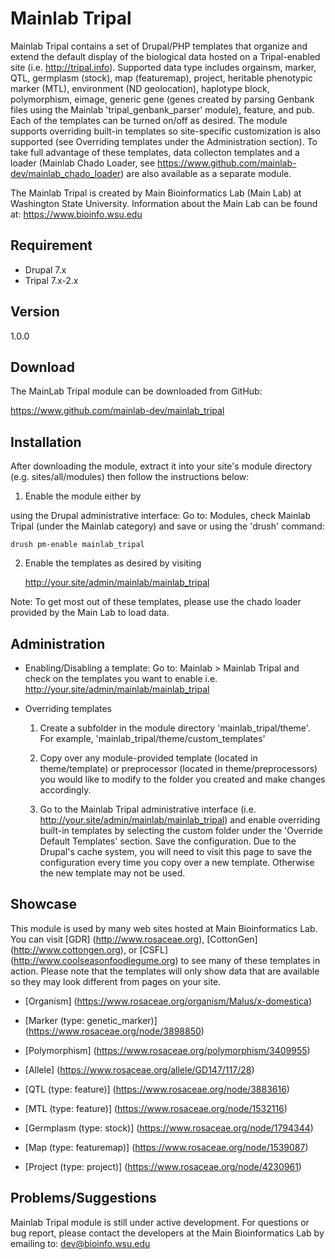 # Mainlab Tripal
Mainlab Tripal contains a set of Drupal/PHP templates that organize and extend the default 
display of the biological data hosted on a Tripal-enabled site (i.e. http://tripal.info). 
Supported data type includes orgainsm, marker, QTL, germplasm (stock), map 
(featuremap), project, heritable phenotypic marker (MTL), environment (ND geolocation), 
haplotype block, polymorphism, eimage, generic gene (genes created by parsing Genbank 
files using the Mainlab 'tripal_genbank_parser' module), feature, and pub. Each of the 
templates can be turned on/off as desired. The module supports overriding built-in 
templates so site-specific customization is also supported (see Overriding templates under 
the Administration section). To take full advantage of these templates, data collecton 
templates and a loader (Mainlab Chado Loader, see 
https://www.github.com/mainlab-dev/mainlab_chado_loader) are also available as a 
separate module.

The Mainlab Tripal is created by Main Bioinformatics Lab (Main Lab) at Washington State 
University. Information about the Main Lab can be found at: https://www.bioinfo.wsu.edu
 
## Requirement
 - Drupal 7.x
 - Tripal 7.x-2.x

## Version
1.0.0

## Download
The MainLab Tripal module can be downloaded from GitHub:

https://www.github.com/mainlab-dev/mainlab_tripal

## Installation
After downloading the module, extract it into your site's module directory 
(e.g. sites/all/modules) then follow the instructions below:

1. Enable the module either by 

  using the Drupal administrative interface: 
      Go to: Modules, check Mainlab Tripal (under the Mainlab category) and save 
  or using the 'drush' command:
  
  ```
  drush pm-enable mainlab_tripal
  ```

2. Enable the templates as desired by visiting 

      http://your.site/admin/mainlab/mainlab_tripal

Note: To get most out of these templates, please use the chado loader provided by the
Main Lab to load data.

## Administration
 - Enabling/Disabling a template:
   Go to: Mainlab > Mainlab Tripal and check on the templates you want to enable 
   i.e. http://your.site/admin/mainlab/mainlab_tripal
   
 - Overriding templates
   1. Create a subfolder in the module directory 'mainlab_tripal/theme'. For example,
       'mainlab_tripal/theme/custom_templates'
       
   2. Copy over any module-provided template (located in theme/template) or preprocessor
       (located in theme/preprocessors) you would like to modify to the 
       folder you created and make changes accordingly.
       
   3. Go to the Mainlab Tripal administrative interface 
       (i.e. http://your.site/admin/mainlab/mainlab_tripal) and enable overriding built-in 
       templates by selecting the custom folder under the 'Override Default Templates' 
       section. Save the configuration. Due to the Drupal's cache system, you will need to 
       visit this page to save the configuration every time you copy over a new template. 
       Otherwise the new template may not be used.
       
## Showcase
This module is used by many web sites hosted at Main Bioinformatics Lab. You can visit 
[GDR] (http://www.rosaceae.org), [CottonGen] (http://www.cottongen.org), or [CSFL]
(http://www.coolseasonfoodlegume.org) to see many of these templates in action. Please
note that the templates will only show data that are available so they may look different 
from pages on your site.

- [Organism]
   (https://www.rosaceae.org/organism/Malus/x-domestica)

- [Marker (type: genetic_marker)]
   (https://www.rosaceae.org/node/3898850)

- [Polymorphism]
   (https://www.rosaceae.org/polymorphism/3409955)
  
- [Allele]
   (https://www.rosaceae.org/allele/GD147/117/28)

- [QTL (type: feature)]
   (https://www.rosaceae.org/node/3883616)
  
- [MTL (type: feature)]
   (https://www.rosaceae.org/node/1532116)

- [Germplasm (type: stock)]
   (https://www.rosaceae.org/node/1794344)
  
- [Map (type: featuremap)]
   (https://www.rosaceae.org/node/1539087)
 
- [Project (type: project)]
   (https://www.rosaceae.org/node/4230961)

## Problems/Suggestions
Mainlab Tripal module is still under active development. For questions or bug report, 
please contact the developers at the Main Bioinformatics Lab by emailing to: 
dev@bioinfo.wsu.edu
